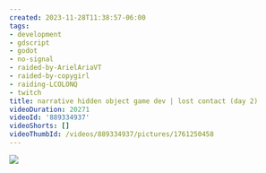 ```yaml
---
created: 2023-11-28T11:38:57-06:00
tags:
- development
- gdscript
- godot
- no-signal
- raided-by-ArielAriaVT
- raided-by-copygirl
- raiding-LCOLONQ
- twitch
title: narrative hidden object game dev | lost contact (day 2)
videoDuration: 20271
videoId: '889334937'
videoShorts: []
videoThumbId: /videos/889334937/pictures/1761250458
---
```


![](20231128173857.jpg)
